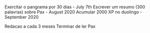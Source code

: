 Exercitar o pangrama por 30 dias - July 7th
Escrever um resumo (300 palavras) sobre Pax - August 2020
Acumular 2000 XP no duolingo - September 2020

Redacao a cada 3 meses
Terminar de ler Pax
